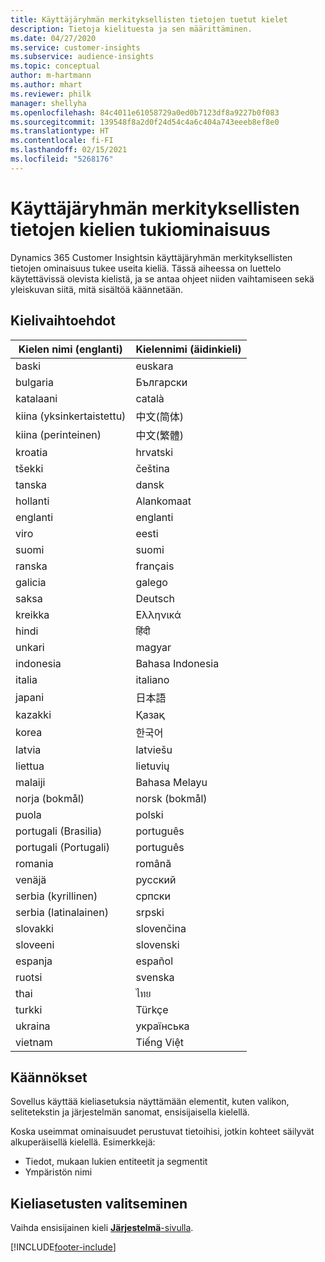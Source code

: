 ```yaml
---
title: Käyttäjäryhmän merkityksellisten tietojen tuetut kielet
description: Tietoja kielituesta ja sen määrittäminen.
ms.date: 04/27/2020
ms.service: customer-insights
ms.subservice: audience-insights
ms.topic: conceptual
author: m-hartmann
ms.author: mhart
ms.reviewer: philk
manager: shellyha
ms.openlocfilehash: 84c4011e61058729a0ed0b7123df8a9227b0f083
ms.sourcegitcommit: 139548f8a2d0f24d54c4a6c404a743eeeb8ef8e0
ms.translationtype: HT
ms.contentlocale: fi-FI
ms.lasthandoff: 02/15/2021
ms.locfileid: "5268176"
---
```

# <a name="supported-languages-for-audience-insights-capability"></a>Käyttäjäryhmän merkityksellisten tietojen kielien tukiominaisuus

Dynamics 365 Customer Insightsin käyttäjäryhmän merkityksellisten tietojen ominaisuus tukee useita kieliä. Tässä aiheessa on luettelo käytettävissä olevista kielistä, ja se antaa ohjeet niiden vaihtamiseen sekä yleiskuvan siitä, mitä sisältöä käännetään.

## <a name="languages"></a>Kielivaihtoehdot

| Kielen nimi (englanti)|  Kielennimi (äidinkieli) |
| ------------- | ------------- |
| baski | euskara |
| bulgaria | Български |
| katalaani | català |
| kiina (yksinkertaistettu) | 中文(简体) |
| kiina (perinteinen) | 中文(繁體) |
| kroatia | hrvatski |
| tšekki | čeština |
| tanska | dansk |
| hollanti | Alankomaat |
| englanti | englanti |
| viro | eesti |
| suomi | suomi |
| ranska | français |
| galicia | galego |
| saksa | Deutsch |
| kreikka | Ελληνικά |
| hindi | हिंदी |
| unkari | magyar |
| indonesia | Bahasa Indonesia |
| italia | italiano |
| japani | 日本語 |
| kazakki | Қазақ |
| korea | 한국어 |
| latvia | latviešu |
| liettua | lietuvių |
| malaiji | Bahasa Melayu |
| norja (bokmål) | norsk (bokmål) |
| puola | polski |
| portugali (Brasilia) | português |
| portugali (Portugali) | português |
| romania | română |
| venäjä | русский |
| serbia (kyrillinen) | српски |
| serbia (latinalainen) | srpski |
| slovakki | slovenčina |
| sloveeni | slovenski |
| espanja | español |
| ruotsi | svenska |
| thai | ไทย |
| turkki | Türkçe |
| ukraina | українська |
| vietnam | Tiếng Việt |

## <a name="whats-translated"></a>Käännökset

Sovellus käyttää kieliasetuksia näyttämään elementit, kuten valikon, selitetekstin ja järjestelmän sanomat, ensisijaisella kielellä.

Koska useimmat ominaisuudet perustuvat tietoihisi, jotkin kohteet säilyvät alkuperäisellä kielellä. Esimerkkejä:

- Tiedot, mukaan lukien entiteetit ja segmentit
- Ympäristön nimi

## <a name="choose-your-language-settings"></a>Kieliasetusten valitseminen  

Vaihda ensisijainen kieli [**Järjestelmä**-sivulla](system.md).


[!INCLUDE[footer-include](../includes/footer-banner.md)]